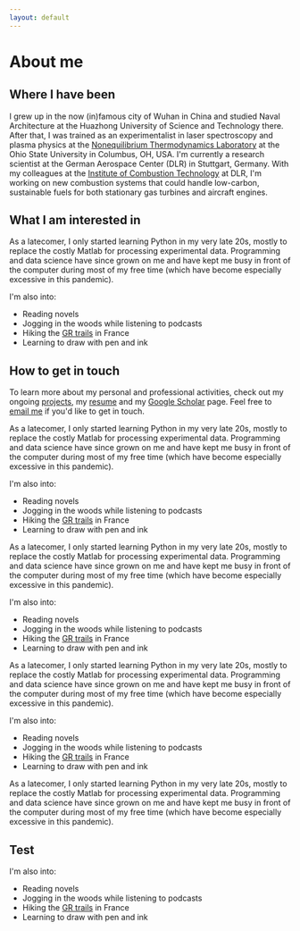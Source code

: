 ```yaml
---
layout: default
---
```

# About me

## Where I have been

I grew up in the now (in)famous city of Wuhan in China
and studied Naval Architecture at the Huazhong University of Science and Technology there.
After that, I was trained as an experimentalist in laser spectroscopy and plasma physics at the [Nonequilibrium Thermodynamics Laboratory](https://netl.engineering.osu.edu/) at the Ohio State University in Columbus, OH, USA.
I'm currently a research scientist at the German Aerospace Center (DLR) in Stuttgart, Germany.
With my colleagues at the [Institute of Combustion Technology](https://www.dlr.de/vt/) at DLR, I'm working on new combustion systems that could handle low-carbon, sustainable fuels for both stationary gas turbines and aircraft engines.

## What I am interested in

As a latecomer, I only started learning Python in my very late 20s, mostly to replace the costly Matlab for processing experimental data. Programming and data science have since grown on me and have kept me busy in front of the computer during most of my free time (which have become especially excessive in this pandemic).

I'm also into:

- Reading novels
- Jogging in the woods while listening to podcasts
- Hiking the [GR trails](https://en.wikipedia.org/wiki/GR_footpath) in France
- Learning to draw with pen and ink

## How to get in touch

To learn more about my personal and professional activities, check out my ongoing [projects](projects), my [resume](resume) and my [Google Scholar](https://scholar.google.com/citations?hl=de&user=_VHoPw0AAAAJ&view_op=list_works&sortby=pubdate) page.
Feel free to
[email me](mailto:zhiyao.yin.67@gmail.com) if you'd like to get in touch.

As a latecomer, I only started learning Python in my very late 20s, mostly to replace the costly Matlab for processing experimental data. Programming and data science have since grown on me and have kept me busy in front of the computer during most of my free time (which have become especially excessive in this pandemic).

I'm also into:

- Reading novels
- Jogging in the woods while listening to podcasts
- Hiking the [GR trails](https://en.wikipedia.org/wiki/GR_footpath) in France
- Learning to draw with pen and ink

As a latecomer, I only started learning Python in my very late 20s, mostly to replace the costly Matlab for processing experimental data. Programming and data science have since grown on me and have kept me busy in front of the computer during most of my free time (which have become especially excessive in this pandemic).

I'm also into:

- Reading novels
- Jogging in the woods while listening to podcasts
- Hiking the [GR trails](https://en.wikipedia.org/wiki/GR_footpath) in France
- Learning to draw with pen and ink

As a latecomer, I only started learning Python in my very late 20s, mostly to replace the costly Matlab for processing experimental data. Programming and data science have since grown on me and have kept me busy in front of the computer during most of my free time (which have become especially excessive in this pandemic).

I'm also into:

- Reading novels
- Jogging in the woods while listening to podcasts
- Hiking the [GR trails](https://en.wikipedia.org/wiki/GR_footpath) in France
- Learning to draw with pen and ink

As a latecomer, I only started learning Python in my very late 20s, mostly to replace the costly Matlab for processing experimental data. Programming and data science have since grown on me and have kept me busy in front of the computer during most of my free time (which have become especially excessive in this pandemic).

## Test

I'm also into:

- Reading novels
- Jogging in the woods while listening to podcasts
- Hiking the [GR trails](https://en.wikipedia.org/wiki/GR_footpath) in France
- Learning to draw with pen and ink
